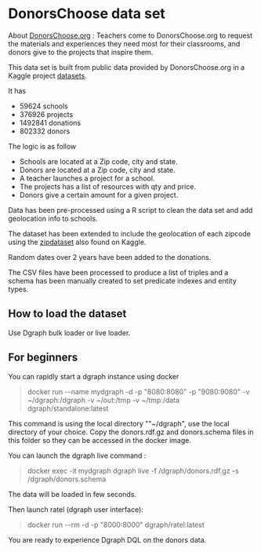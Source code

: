 

# DonorsChoose data set
About [DonorsChoose.org](https://www.donorschoose.org/) :
Teachers come to DonorsChoose.org to request the materials and experiences they need most for their classrooms, and donors give to the projects that inspire them.

This data set is built from public data provided by DonorsChoose.org in a Kaggle project [datasets](https://www.kaggle.com/datasets/hanselhansel/donorschoose).

It has

- 59624 schools
- 376926 projects
- 1492841 donations
- 802332 donors


The logic is as follow
* Schools are located at a Zip code, city and state.
* Donors are located at a Zip code, city and state.
* A teacher launches a project for a school.
* The projects has a list of resources with qty and price.
* Donors give a certain amount for a given project.

Data has been pre-processed using a R script to clean the data set and add geolocation info to schools.

The dataset has been extended to include the geolocation of each zipcode using the [zipdataset](https://www.kaggle.com/datasets/joeleichter/us-zip-codes-with-lat-and-long) also found on Kaggle.

Random dates over 2 years have been added to the donations.

The CSV files have been processed to produce a list of triples and a schema has been manually created to set predicate indexes and entity types.

## How to load the dataset
Use Dgraph bulk loader or live loader.


## For beginners
You can rapidly start a dgraph instance using docker
> docker run --name mydgraph -d -p "8080:8080" -p "9080:9080"  -v ~/dgraph:/dgraph -v ~/out:/tmp -v ~/tmp:/data dgraph/standalone:latest

This command is using the local directory ""~/dgraph", use the local directory of your choice.
Copy the donors.rdf.gz and donors.schema files in this folder so they can be accessed in the docker image.

You can launch the dgraph live command :

>docker exec -it mydgraph  dgraph live -f /dgraph/donors.rdf.gz -s /dgraph/donors.schema

The data will be loaded in few seconds.

Then launch ratel (dgraph user interface):
>docker run --rm -d -p "8000:8000"  dgraph/ratel:latest

You are ready to experience Dgraph DQL on the donors data.
